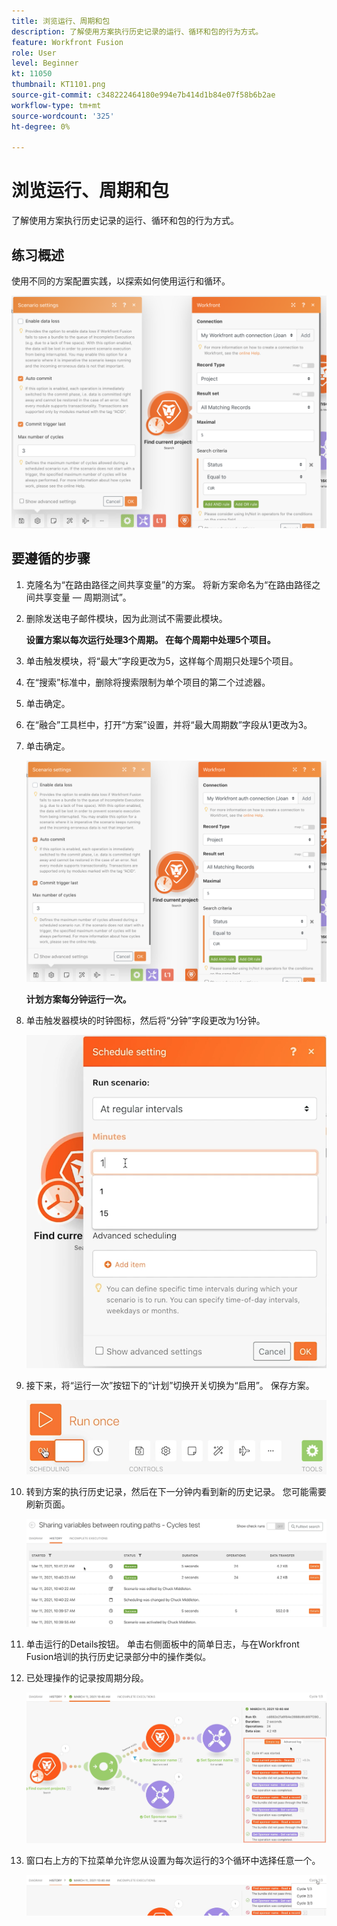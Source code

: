 ```yaml
---
title: 浏览运行、周期和包
description: 了解使用方案执行历史记录的运行、循环和包的行为方式。
feature: Workfront Fusion
role: User
level: Beginner
kt: 11050
thumbnail: KT1101.png
source-git-commit: c348222464180e994e7b414d1b84e07f58b6b2ae
workflow-type: tm+mt
source-wordcount: '325'
ht-degree: 0%

---
```



# 浏览运行、周期和包

了解使用方案执行历史记录的运行、循环和包的行为方式。

## 练习概述

使用不同的方案配置实践，以探索如何使用运行和循环。

![浏览运行周期并捆绑图像1](../12-exercises/assets/exploring-runs-cycles-and-bundles-walkthrough-1.png)

## 要遵循的步骤

1. 克隆名为“在路由路径之间共享变量”的方案。 将新方案命名为“在路由路径之间共享变量 — 周期测试”。
1. 删除发送电子邮件模块，因为此测试不需要此模块。

   **设置方案以每次运行处理3个周期。 在每个周期中处理5个项目。**

1. 单击触发模块，将“最大”字段更改为5，这样每个周期只处理5个项目。
1. 在“搜索”标准中，删除将搜索限制为单个项目的第二个过滤器。
1. 单击确定。

1. 在“融合”工具栏中，打开“方案”设置，并将“最大周期数”字段从1更改为3。
1. 单击确定。

   ![浏览运行周期并捆绑图像1](../12-exercises/assets/exploring-runs-cycles-and-bundles-walkthrough-1.png)


   **计划方案每分钟运行一次。**

1. 单击触发器模块的时钟图标，然后将“分钟”字段更改为1分钟。

   ![浏览运行周期并捆绑图像2](../12-exercises/assets/exploring-runs-cycles-and-bundles-walkthrough-2.png)

1. 接下来，将“运行一次”按钮下的“计划”切换开关切换为“启用”。 保存方案。

   ![浏览运行周期并捆绑图像3](../12-exercises/assets/exploring-runs-cycles-and-bundles-walkthrough-3.png)

1. 转到方案的执行历史记录，然后在下一分钟内看到新的历史记录。 您可能需要刷新页面。

   ![浏览运行周期并捆绑图像1](../12-exercises/assets/exploring-runs-cycles-and-bundles-walkthrough-4.png)

1. 单击运行的Details按钮。 单击右侧面板中的简单日志，与在Workfront Fusion培训的执行历史记录部分中的操作类似。
1. 已处理操作的记录按周期分段。

   ![浏览运行周期和捆绑图像5](../12-exercises/assets/exploring-runs-cycles-and-bundles-walkthrough-5.png)

1. 窗口右上方的下拉菜单允许您从设置为每次运行的3个循环中选择任意一个。

   ![浏览运行周期和捆绑图像6](../12-exercises/assets/exploring-runs-cycles-and-bundles-walkthrough-6.png)
